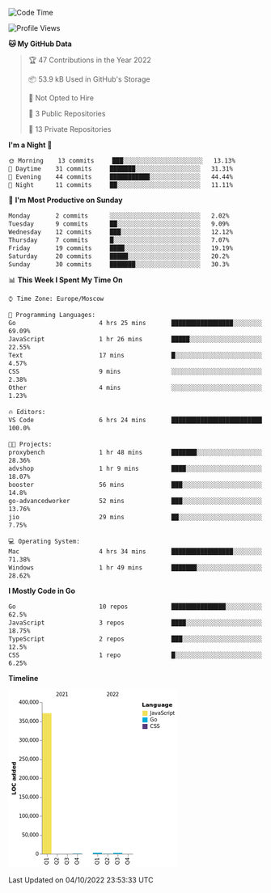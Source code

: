 <!--START_SECTION:waka-->
![Code Time](http://img.shields.io/badge/Code%20Time-419%20hrs%2020%20mins-blue)

![Profile Views](http://img.shields.io/badge/Profile%20Views-0-blue)

**🐱 My GitHub Data** 

> 🏆 47 Contributions in the Year 2022
 > 
> 📦 53.9 kB Used in GitHub's Storage 
 > 
> 🚫 Not Opted to Hire
 > 
> 📜 3 Public Repositories 
 > 
> 🔑 13 Private Repositories  
 > 
**I'm a Night 🦉** 

```text
🌞 Morning    13 commits     ███░░░░░░░░░░░░░░░░░░░░░░   13.13% 
🌆 Daytime    31 commits     ███████░░░░░░░░░░░░░░░░░░   31.31% 
🌃 Evening    44 commits     ███████████░░░░░░░░░░░░░░   44.44% 
🌙 Night      11 commits     ██░░░░░░░░░░░░░░░░░░░░░░░   11.11%

```
📅 **I'm Most Productive on Sunday** 

```text
Monday       2 commits      ░░░░░░░░░░░░░░░░░░░░░░░░░   2.02% 
Tuesday      9 commits      ██░░░░░░░░░░░░░░░░░░░░░░░   9.09% 
Wednesday    12 commits     ███░░░░░░░░░░░░░░░░░░░░░░   12.12% 
Thursday     7 commits      █░░░░░░░░░░░░░░░░░░░░░░░░   7.07% 
Friday       19 commits     ████░░░░░░░░░░░░░░░░░░░░░   19.19% 
Saturday     20 commits     █████░░░░░░░░░░░░░░░░░░░░   20.2% 
Sunday       30 commits     ███████░░░░░░░░░░░░░░░░░░   30.3%

```


📊 **This Week I Spent My Time On** 

```text
⌚︎ Time Zone: Europe/Moscow

💬 Programming Languages: 
Go                       4 hrs 25 mins       █████████████████░░░░░░░░   69.09% 
JavaScript               1 hr 26 mins        █████░░░░░░░░░░░░░░░░░░░░   22.55% 
Text                     17 mins             █░░░░░░░░░░░░░░░░░░░░░░░░   4.57% 
CSS                      9 mins              ░░░░░░░░░░░░░░░░░░░░░░░░░   2.38% 
Other                    4 mins              ░░░░░░░░░░░░░░░░░░░░░░░░░   1.23%

🔥 Editors: 
VS Code                  6 hrs 24 mins       █████████████████████████   100.0%

🐱‍💻 Projects: 
proxybench               1 hr 48 mins        ███████░░░░░░░░░░░░░░░░░░   28.36% 
advshop                  1 hr 9 mins         ████░░░░░░░░░░░░░░░░░░░░░   18.07% 
booster                  56 mins             ███░░░░░░░░░░░░░░░░░░░░░░   14.8% 
go-advancedworker        52 mins             ███░░░░░░░░░░░░░░░░░░░░░░   13.76% 
jio                      29 mins             ██░░░░░░░░░░░░░░░░░░░░░░░   7.75%

💻 Operating System: 
Mac                      4 hrs 34 mins       █████████████████░░░░░░░░   71.38% 
Windows                  1 hr 49 mins        ███████░░░░░░░░░░░░░░░░░░   28.62%

```

**I Mostly Code in Go** 

```text
Go                       10 repos            ███████████████░░░░░░░░░░   62.5% 
JavaScript               3 repos             ████░░░░░░░░░░░░░░░░░░░░░   18.75% 
TypeScript               2 repos             ███░░░░░░░░░░░░░░░░░░░░░░   12.5% 
CSS                      1 repo              █░░░░░░░░░░░░░░░░░░░░░░░░   6.25%

```


**Timeline**

![Chart not found](https://raw.githubusercontent.com/jeezft/jeezft/main/charts/bar_graph.png) 


 Last Updated on 04/10/2022 23:53:33 UTC
<!--END_SECTION:waka-->

